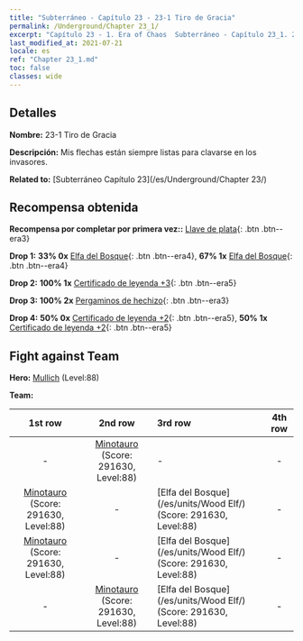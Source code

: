 ```yaml
---
title: "Subterráneo - Capítulo 23 - 23-1 Tiro de Gracia"
permalink: /Underground/Chapter 23_1/
excerpt: "Capítulo 23 - 1. Era of Chaos  Subterráneo - Capítulo 23_1. 23-1 Tiro de Gracia"
last_modified_at: 2021-07-21
locale: es
ref: "Chapter 23_1.md"
toc: false
classes: wide
---
```


## Detalles

 **Nombre:** 23-1 Tiro de Gracia

 **Descripción:** Mis flechas están siempre listas para clavarse en los invasores.

 **Related to:** [Subterráneo Capítulo 23](/es/Underground/Chapter 23/)

## Recompensa obtenida

 **Recompensa por completar por primera vez::** [Llave de plata](/ItemsES/con_693/){: .btn .btn--era3}

 **Drop 1:** **33% 0x** [Elfa del Bosque](/ItemsES/unt_201/){: .btn .btn--era4}, **67% 1x** [Elfa del Bosque](/ItemsES/unt_201/){: .btn .btn--era4}

 **Drop 2:** **100% 1x** [Certificado de leyenda +3](/ItemsES/mat_88/){: .btn .btn--era5}

 **Drop 3:** **100% 2x** [Pergaminos de hechizo](/ItemsES/con_694/){: .btn .btn--era3}

 **Drop 4:** **50% 0x** [Certificado de leyenda +2](/ItemsES/mat_81/){: .btn .btn--era5}, **50% 1x** [Certificado de leyenda +2](/ItemsES/mat_81/){: .btn .btn--era5}


## Fight against Team
 **Hero:** [Mullich](/es/heroes/Mullich/) (Level:88)

 **Team:**


  | 1st row | 2nd row | 3rd row | 4th row |
  |:----:|:----:|:----|:----:|
  | - | [Minotauro](/es/units/Minotaur/) (Score: 291630, Level:88)  | - | - |
  | [Minotauro](/es/units/Minotaur/) (Score: 291630, Level:88)  | - | [Elfa del Bosque](/es/units/Wood Elf/) (Score: 291630, Level:88)  | - |
  | [Minotauro](/es/units/Minotaur/) (Score: 291630, Level:88)  | - | [Elfa del Bosque](/es/units/Wood Elf/) (Score: 291630, Level:88)  | - |
  | - | [Minotauro](/es/units/Minotaur/) (Score: 291630, Level:88)  | [Elfa del Bosque](/es/units/Wood Elf/) (Score: 291630, Level:88)  | - |


